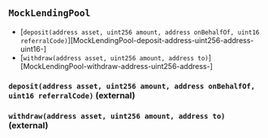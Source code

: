 ## <span id="MockLendingPool"></span> `MockLendingPool`



- [`deposit(address asset, uint256 amount, address onBehalfOf, uint16 referralCode)`][MockLendingPool-deposit-address-uint256-address-uint16-]
- [`withdraw(address asset, uint256 amount, address to)`][MockLendingPool-withdraw-address-uint256-address-]
### <span id="MockLendingPool-deposit-address-uint256-address-uint16-"></span> `deposit(address asset, uint256 amount, address onBehalfOf, uint16 referralCode)` (external)



### <span id="MockLendingPool-withdraw-address-uint256-address-"></span> `withdraw(address asset, uint256 amount, address to)` (external)



